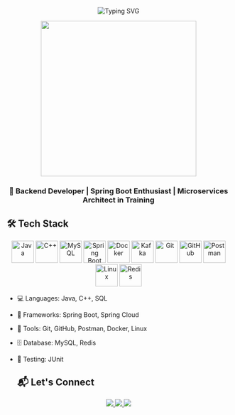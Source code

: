 <div align="center">

<!-- Typing SVG Banner -->
<p align="center">
  <img src="https://readme-typing-svg.herokuapp.com?font=Fira+Code&size=24&pause=1000&color=FAF0E6&center=true&vCenter=true&width=600&lines=Hi+👋+I+am+Jyotsana+Chandwani;Backend+Developer+(Java+%2F+Spring+Boot);Microservices+%2F+REST+APIs+%2F+Redis+%2F+MySQL" alt="Typing SVG" />
</p>





<!-- GIF Animation -->
<p align="center">
  <img src="https://media.giphy.com/media/qgQUggAC3Pfv687qPC/giphy.gif" width="350"/>
</p>

<!-- Short tagline -->
<h3>🚀 Backend Developer | Spring Boot Enthusiast | Microservices Architect in Training</h3>

</div>

## 🛠️ Tech Stack

<p >
  <div align="center" padding="40">
    <img src="https://skillicons.dev/icons?i=java" alt="Java" width="50" />  
<img src="https://skillicons.dev/icons?i=cpp" alt="C++" width="50"/>  
<img src="https://skillicons.dev/icons?i=mysql" alt="MySQL" width="50"/>  

<img src="https://skillicons.dev/icons?i=spring" alt="Spring Boot" width="50"/>  
<img src="https://skillicons.dev/icons?i=docker" alt="Docker" width="50"/>  
<img src="https://cdn.jsdelivr.net/gh/devicons/devicon/icons/kafka/kafka-original.svg" alt="Kafka" width="50"/>  

<img src="https://skillicons.dev/icons?i=git" alt="Git" width="50"/>  
<img src="https://skillicons.dev/icons?i=github" alt="GitHub" width="50"/>  
<img src="https://skillicons.dev/icons?i=postman" alt="Postman" width="50"/>  
<img src="https://skillicons.dev/icons?i=linux" alt="Linux" width="50"/>  
<img src="https://cdn.jsdelivr.net/gh/devicons/devicon/icons/redis/redis-original.svg" alt="Redis" width="50"/>  

  </div>
  

</p>

- 💻 Languages: Java, C++, SQL
- 🚀 Frameworks: Spring Boot, Spring Cloud
- 🧰 Tools: Git, GitHub, Postman, Docker, Linux
- 🗄️ Database: MySQL, Redis
- 🧪 Testing: JUnit

  ## 📬 Let's Connect

<p align="center">
  <a href="mailto:jyotsana1999chandwani@gmail.com">
    <img src="https://img.shields.io/badge/Gmail-D14836?style=flat&logo=gmail&logoColor=white" />
  </a>
  <a href="https://www.linkedin.com/in/jyotsana-chandwani">
    <img src="https://img.shields.io/badge/LinkedIn-blue?style=flat&logo=linkedin&logoColor=white" />
  </a>
  <a href="https://github.com/Chandwani-13">
    <img src="https://img.shields.io/badge/GitHub-100000?style=flat&logo=github&logoColor=white" />
  </a>
</p>





